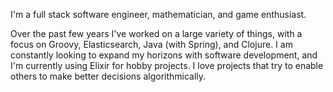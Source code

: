 I'm a full stack software engineer, mathematician, and game enthusiast.

Over the past few years I've worked on a large variety of things, with a focus on Groovy, Elasticsearch, Java (with Spring), and Clojure. I am constantly looking to expand my horizons with software development, and I'm currently using Elixir for hobby projects. I love projects that try to enable others to make better decisions algorithmically.
